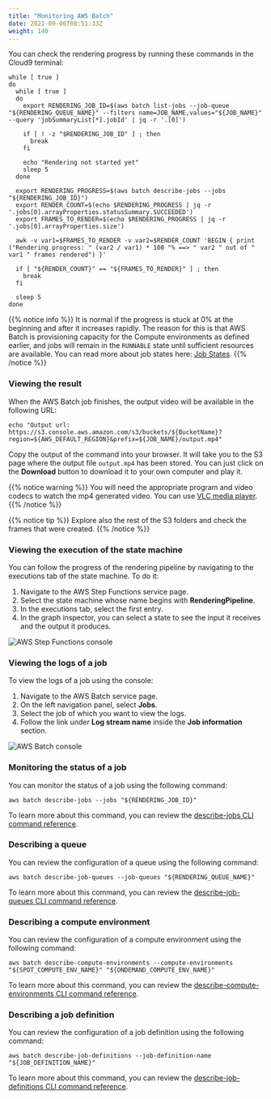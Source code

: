 ```yaml
---
title: "Monitoring AWS Batch"
date: 2021-09-06T08:51:33Z
weight: 140
---
```


You can check the rendering progress by running these commands in the Cloud9 terminal:

```
while [ true ]
do
  while [ true ]
  do
    export RENDERING_JOB_ID=$(aws batch list-jobs --job-queue "${RENDERING_QUEUE_NAME}" --filters name=JOB_NAME,values="${JOB_NAME}" --query 'jobSummaryList[*].jobId' | jq -r '.[0]')

    if [ ! -z "$RENDERING_JOB_ID" ] ; then
      break
    fi

    echo "Rendering not started yet"
    sleep 5
  done

  export RENDERING_PROGRESS=$(aws batch describe-jobs --jobs "${RENDERING_JOB_ID}")
  export RENDER_COUNT=$(echo $RENDERING_PROGRESS | jq -r '.jobs[0].arrayProperties.statusSummary.SUCCEEDED')
  export FRAMES_TO_RENDER=$(echo $RENDERING_PROGRESS | jq -r '.jobs[0].arrayProperties.size')

  awk -v var1=$FRAMES_TO_RENDER -v var2=$RENDER_COUNT 'BEGIN { print  ("Rendering progress: " (var2 / var1) * 100 "% ==> " var2 " out of " var1 " frames rendered") }'

  if [ "${RENDER_COUNT}" == "${FRAMES_TO_RENDER}" ] ; then
    break
  fi

  sleep 5
done
```

{{% notice info %}}
It is normal if the progress is stuck at 0% at the beginning and after it increases rapidly. The reason for this is that AWS Batch is provisioning capacity for the Compute environments as defined earlier, and jobs will remain in the `RUNNABLE` state until sufficient resources are available. You can read more about job states here: [Job States](https://docs.aws.amazon.com/batch/latest/userguide/job_states.html).
{{% /notice %}}


### Viewing the result

When the AWS Batch job finishes, the output video will be available in the following URL:

```
echo "Output url: https://s3.console.aws.amazon.com/s3/buckets/${BucketName}?region=${AWS_DEFAULT_REGION}&prefix=${JOB_NAME}/output.mp4"
```

Copy the output of the command into your browser. It will take you to the S3 page where the output file `output.mp4` has been stored. You can just click on the **Download** button to download it to your own computer and play it.

{{% notice warning %}}
You will need the appropriate program and video codecs to watch the mp4 generated video. You can use [VLC media player](https://www.videolan.org/vlc/).
{{% /notice %}}

{{% notice tip %}}
Explore also the rest of the S3 folders and check the frames that were created.
{{% /notice %}}

### Viewing the execution of the state machine

You can follow the progress of the rendering pipeline by navigating to the executions tab of the state machine. To do it:

1. Navigate to the AWS Step Functions service page.
2. Select the state machine whose name begins with **RenderingPipeline**.
3. In the executions tab, select the first entry.
4. In the graph inspector, you can select a state to see the input it receives and the output it produces.

![AWS Step Functions console](/images/rendering-with-batch/step-functions.png)


### Viewing the logs of a job

To view the logs of a job using the console:

1. Navigate to the AWS Batch service page.
2. On the left navigation panel, select **Jobs**.
3. Select the job of which you want to view the logs.
4. Follow the link under **Log stream name** inside the **Job information** section.

![AWS Batch console](/images/rendering-with-batch/logs.png)

### Monitoring the status of a job

You can monitor the status of a job using the following command:

```
aws batch describe-jobs --jobs "${RENDERING_JOB_ID}"
```

To learn more about this command, you can review the [describe-jobs CLI command reference](https://docs.aws.amazon.com/cli/latest/reference/batch/describe-jobs.html).

### Describing a queue

You can review the configuration of a queue using the following command:

```
aws batch describe-job-queues --job-queues "${RENDERING_QUEUE_NAME}"
```

To learn more about this command, you can review the [describe-job-queues CLI command reference](https://docs.aws.amazon.com/cli/latest/reference/batch/describe-job-queues.html).

### Describing a compute environment

You can review the configuration of a compute environment using the following command:

```
aws batch describe-compute-environments --compute-environments "${SPOT_COMPUTE_ENV_NAME}" "${ONDEMAND_COMPUTE_ENV_NAME}"
```

To learn more about this command, you can review the [describe-compute-environments CLI command reference](https://docs.aws.amazon.com/cli/latest/reference/batch/describe-compute-environments.html).

### Describing a job definition

You can review the configuration of a job definition using the following command:

```
aws batch describe-job-definitions --job-definition-name "${JOB_DEFINITION_NAME}"
```

To learn more about this command, you can review the [describe-job-definitions CLI command reference](https://docs.aws.amazon.com/cli/latest/reference/batch/describe-job-definitions.html).
